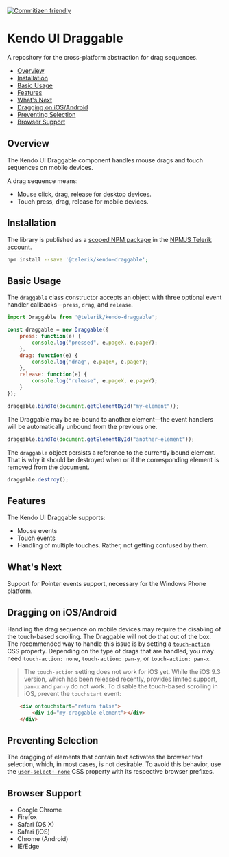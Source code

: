 [![Commitizen friendly](https://img.shields.io/badge/commitizen-friendly-brightgreen.svg)](http://commitizen.github.io/cz-cli/)

# Kendo UI Draggable

A repository for the cross-platform abstraction for drag sequences.

* [Overview](#overview)
* [Installation](#installation)
* [Basic Usage](#basic-usage)
* [Features](#features)
* [What's Next](#whats-next)
* [Dragging on iOS/Android](#dragging-on-iosandroid)
* [Preventing Selection](#preventing-selection)
* [Browser Support](#browser-support)

## Overview

The Kendo UI Draggable component handles mouse drags and touch sequences on mobile devices.

A drag sequence means:

- Mouse click, drag, release for desktop devices.
- Touch press, drag, release for mobile devices.

## Installation

The library is published as a [scoped NPM package](https://docs.npmjs.com/misc/scope) in the [NPMJS Telerik account](https://www.npmjs.com/~telerik).

```bash
npm install --save '@telerik/kendo-draggable';
```

## Basic Usage

The `draggable` class constructor accepts an object with three optional event handler callbacks&mdash;`press`, `drag`, and `release`.

```javascript
import Draggable from '@telerik/kendo-draggable';

const draggable = new Draggable({
    press: function(e) {
        console.log("pressed", e.pageX, e.pageY);
    },
    drag: function(e) {
        console.log("drag", e.pageX, e.pageY);
    },
    release: function(e) {
        console.log("release", e.pageX, e.pageY);
    }
});

draggable.bindTo(document.getElementById("my-element"));
```

The Draggable may be re-bound to another element&mdash;the event handlers will be automatically unbound from the previous one.

```javascript
draggable.bindTo(document.getElementById("another-element"));
```

The `draggable` object persists a reference to the currently bound element. That is why it should be destroyed when or if the corresponding element is removed from the document.

```javascript
draggable.destroy();
```

## Features

The Kendo UI Draggable supports:

- Mouse events
- Touch events
- Handling of multiple touches. Rather, not getting confused by them.

## What's Next

Support for Pointer events support, necessary for the Windows Phone platform.

## Dragging on iOS/Android

Handling the drag sequence on mobile devices may require the disabling of the touch-based scrolling. The Draggable will not do that out of the box. The recommended way to handle this issue is by setting a [`touch-action`](https://developer.mozilla.org/en-US/docs/Web/CSS/touch-action) CSS property. Depending on the type of drags that are handled, you may need `touch-action: none`, `touch-action: pan-y`, or `touch-action: pan-x`.

> The `touch-action` setting does not work for iOS yet. While the iOS 9.3 version, which has been released recently, provides limited support, `pan-x` and `pan-y` do not work. To disable the touch-based scrolling in iOS, prevent the `touchstart` event:

```html
    <div ontouchstart="return false">
        <div id="my-draggable-element"></div>
    </div>
```

## Preventing Selection

The dragging of elements that contain text activates the browser text selection, which, in most cases, is not desirable. To avoid this behavior, use the [`user-select: none`](https://developer.mozilla.org/en-US/docs/Web/CSS/user-select) CSS property with its respective browser prefixes.

## Browser Support

- Google Chrome
- Firefox
- Safari (OS X)
- Safari (iOS)
- Chrome (Android)
- IE/Edge

